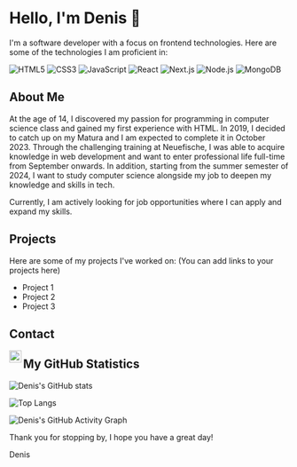 # Hello, I'm Denis 👋

I'm a software developer with a focus on frontend technologies. Here are some of the technologies I am proficient in:

![HTML5](https://img.shields.io/badge/-HTML5-E34F26?style=flat&logo=html5&logoColor=white)
![CSS3](https://img.shields.io/badge/-CSS3-1572B6?style=flat&logo=css3)
![JavaScript](https://img.shields.io/badge/-JavaScript-black?style=flat&logo=javascript)
![React](https://img.shields.io/badge/-React-black?style=flat&logo=react)
![Next.js](https://img.shields.io/badge/-Next.js-black?style=flat&logo=next.js)
![Node.js](https://img.shields.io/badge/-Node.js-black?style=flat&logo=node.js)
![MongoDB](https://img.shields.io/badge/-MongoDB-black?style=flat&logo=mongodb)

## About Me

At the age of 14, I discovered my passion for programming in computer science class and gained my first experience with HTML. In 2019, I decided to catch up on my Matura and I am expected to complete it in October 2023. Through the challenging training at Neuefische, I was able to acquire knowledge in web development and want to enter professional life full-time from September onwards. In addition, starting from the summer semester of 2024, I want to study computer science alongside my job to deepen my knowledge and skills in tech.

Currently, I am actively looking for job opportunities where I can apply and expand my skills.

## Projects

Here are some of my projects I've worked on: (You can add links to your projects here)

- Project 1
- Project 2
- Project 3

## Contact

<a href="https://www.linkedin.com/in/denis-korkmaz-95112b273/">
  <img align="left" alt="Denis Korkmaz's LinkedIn" width="22px" src="https://raw.githubusercontent.com/peterthehan/peterthehan/master/assets/linkedin.svg" />
</a>

## My GitHub Statistics

![Denis's GitHub stats](https://github-readme-stats.vercel.app/api?username=DenisKorkmaz&show_icons=true&count_private=true&theme=radical)

![Top Langs](https://github-readme-stats.vercel.app/api/top-langs/?username=DenisKorkmaz&theme=radical)

![Denis's GitHub Activity Graph](https://activity-graph.herokuapp.com/graph?username=DenisKorkmaz&bg_color=ffffff&color=0400ff&line=0400ff&point=03dac6&area=true&hide_border=true)


Thank you for stopping by, I hope you have a great day!

Denis
